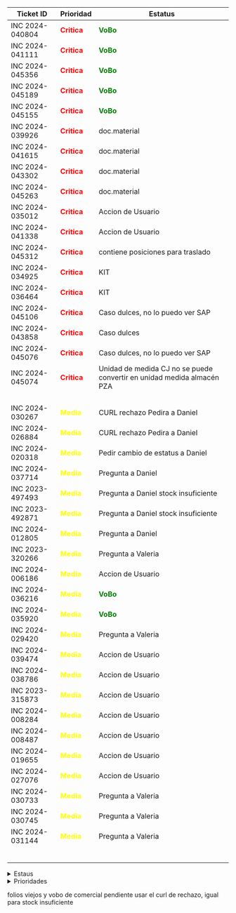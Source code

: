 | Ticket ID | Prioridad | Estatus     |
|-----------|------------------|------------|
| INC 2024-040804 | <span style="color:red">**Critica**</span> | <span style="color:green">**VoBo**</span> |
| INC 2024-041111 | <span style="color:red">**Critica**</span> | <span style="color:green">**VoBo**</span> |
| INC 2024-045356 | <span style="color:red">**Critica**</span> | <span style="color:green">**VoBo**</span> |
| INC 2024-045189 | <span style="color:red">**Critica**</span> | <span style="color:green">**VoBo**</span> |
| INC 2024-045155 | <span style="color:red">**Critica**</span> | <span style="color:green">**VoBo**</span> |
| INC 2024-039926 | <span style="color:red">**Critica**</span> | doc.material |
| INC 2024-041615 | <span style="color:red">**Critica**</span> | doc.material |
| INC 2024-043302 | <span style="color:red">**Critica**</span> | doc.material |
| INC 2024-045263 | <span style="color:red">**Critica**</span> | doc.material |
| INC 2024-035012 | <span style="color:red">**Critica**</span> | Accion de Usuario |
| INC 2024-041338 | <span style="color:red">**Critica**</span> | Accion de Usuario |
| INC 2024-045312 | <span style="color:red">**Critica**</span> | contiene posiciones para traslado |
| INC 2024-034925 | <span style="color:red">**Critica**</span> | KIT |
| INC 2024-036464 | <span style="color:red">**Critica**</span> | KIT |
| INC 2024-045106 | <span style="color:red">**Critica**</span>  | Caso dulces, no lo puedo ver SAP |
| INC 2024-043858 | <span style="color:red">**Critica**</span>  | Caso dulces |
| INC 2024-045076 | <span style="color:red">**Critica**</span>  | Caso dulces, no lo puedo ver SAP |
| INC 2024-045074 | <span style="color:red">**Critica**</span> | Unidad de medida CJ no se puede convertir en unidad medida almacén PZA |
|  |  |  |
|  |  |  |
|  |  |  |
|  |  |  |
| INC 2024-030267 | <span style="color:yellow">**Media**</span> | CURL rechazo Pedira a Daniel|
| INC 2024-026884 | <span style="color:yellow">**Media**</span> | CURL rechazo Pedira a Daniel|
| INC 2024-020318 | <span style="color:yellow">**Media**</span> | Pedir cambio de estatus a Daniel |
| INC 2024-037714 | <span style="color:yellow">**Media**</span> | Pregunta a Daniel |
| INC 2023-497493 | <span style="color:yellow">**Media**</span> | Pregunta a Daniel stock insuficiente|
| INC 2023-492871 | <span style="color:yellow">**Media**</span> | Pregunta a Daniel stock insuficiente|
| INC 2024-012805 | <span style="color:yellow">**Media**</span> | Pregunta a Daniel |
| INC 2023-320266 | <span style="color:yellow">**Media**</span> | Pregunta a Valeria |
| INC 2024-006186 | <span style="color:yellow">**Media**</span> | Accion de Usuario |
| INC 2024-036216 | <span style="color:yellow">**Media**</span> | <span style="color:green">**VoBo**</span> |
| INC 2024-035920 | <span style="color:yellow">**Media**</span> | <span style="color:green">**VoBo**</span> |
| INC 2024-029420 | <span style="color:yellow">**Media**</span> | Pregunta a Valeria |
| INC 2024-039474 | <span style="color:yellow">**Media**</span> | Accion de Usuario |
| INC 2024-038786 | <span style="color:yellow">**Media**</span> | Accion de Usuario |
| INC 2023-315873 | <span style="color:yellow">**Media**</span> | Accion de Usuario |
| INC 2024-008284 | <span style="color:yellow">**Media**</span> | Accion de Usuario |
| INC 2024-008487 | <span style="color:yellow">**Media**</span> | Accion de Usuario |
| INC 2024-019655 | <span style="color:yellow">**Media**</span> | Accion de Usuario |
| INC 2024-027076 | <span style="color:yellow">**Media**</span> | Accion de Usuario |
| INC 2024-030733 | <span style="color:yellow">**Media**</span> | Pregunta a Valeria |
| INC 2024-030745 | <span style="color:yellow">**Media**</span> | Pregunta a Valeria |
| INC 2024-031144 | <span style="color:yellow">**Media**</span> | Pregunta a Valeria |
|  |  |  |
|  |  |  |
|  |  |  |
|  |  |  |
|  |  |  |
|  |  |  |


<details>
  <summary>Estaus</summary>
  
  | Ticket ID | Descripción del Problema                                       |
  |-----------|-----------------------------------------------------------------|
  | <span style="color:red">**Cerrada**</span> | Se finalizo el ticket  |
  | <span style="color:green">**VoBo**</span> | Esperando el visto bueno del usuario  |
  | En proceso       | Error al procesar pago de factura |
  | Accion de Usuario | Esperando mas informacion por parte del usuario ya sea datos o anexar imagenes o pdf|
  | Pregunta a Valeria | Duda que me hace falta comprender del todo sobre el caso |
  | Pregunta a Daniel | Dudas que le mando a Daniel por correo |
  | Enviado a Claudia | Casos que se le envian a Claudia para su atencion |
  | Enviado a Daniel | Casos que se le envian a Daniel para su atencion  |
  | Junta de las 3 | Dudas que se preguntan a Daniel en la junta |
  | Anexar VoBo | Falta que el usuario anexe el visto bueno |
  | No he resuelto de este tipo | Hace fala explicacion de casos que no he atendido |
  | Falta documentacion | Casos de los cuales no se ha generado o la documentacion no esta explicada del todo bien |
  | Reasignado |  |

</details>

<details>
  <summary>Prioridades</summary>
  
  | Prioridad | Descripción                                   |
  |-----------|-----------------------------------------------------------------|
  | <span style="color:red">**Critica**</span>       | Tickets de mayo importancia y con los cuales contamos con poco tiempo para atender|
  | <span style="color:orange">**Alta**</span>       | Tickets que son importantes pero pueden esperar si hay demaciados Criticos |
  | <span style="color:yellow">**Media**</span>       | Tickets con importancia pero suelen poder esperar dias |
  | <span style="color:blue">**Baja**</span>       | Tikects de menor importancia y que por lo regular se antienden al final |
</details>



folios viejos y vobo de comercial pendiente usar el curl de rechazo, igual para stock insuficiente